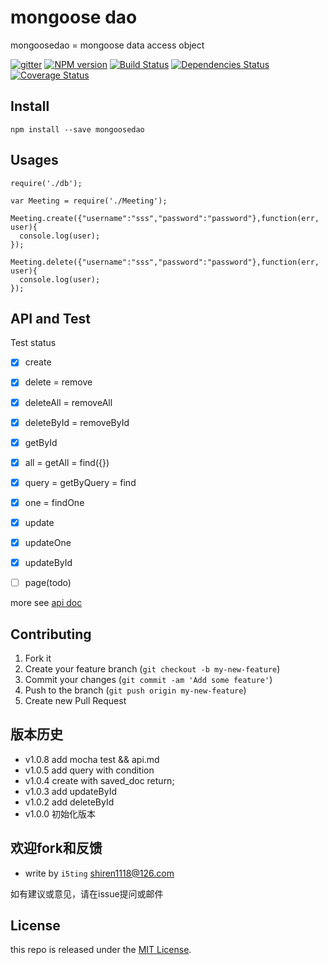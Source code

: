 # mongoose dao

mongoosedao = mongoose data access object

[![gitter][gitter-image]][gitter-url]
[![NPM version][npm-image]][npm-url]
[![Build Status](https://travis-ci.org/moajs/mongoosedao.png?branch=master)](https://travis-ci.org/moajs/mongoosedao)
[![Dependencies Status](https://david-dm.org/moajs/mongoosedao.png)](https://david-dm.org/moajs/mongoosedao)
[![Coverage Status](https://coveralls.io/repos/moajs/mongoosedao/badge.png)](https://coveralls.io/r/moajs/mongoosedao)

## Install

    npm install --save mongoosedao

## Usages


```
require('./db');

var Meeting = require('./Meeting');

Meeting.create({"username":"sss","password":"password"},function(err, user){
  console.log(user);
});

Meeting.delete({"username":"sss","password":"password"},function(err, user){
  console.log(user);
});
```

## API and Test


Test status

- [x] create
- [x] delete      = remove
- [x] deleteAll   = removeAll
- [x] deleteById  = removeById
- [x] getById
- [x] all         = getAll = find({})
- [x] query       = getByQuery = find
- [x] one         = findOne
- [x] update
- [x] updateOne
- [x] updateById
- [ ] page(todo)


more see [api doc](api.md)

## Contributing

1. Fork it
2. Create your feature branch (`git checkout -b my-new-feature`)
3. Commit your changes (`git commit -am 'Add some feature'`)
4. Push to the branch (`git push origin my-new-feature`)
5. Create new Pull Request


## 版本历史

- v1.0.8 add mocha test && api.md
- v1.0.5 add query with condition
- v1.0.4 create with saved_doc return;
- v1.0.3 add updateById
- v1.0.2 add deleteById
- v1.0.0 初始化版本


## 欢迎fork和反馈

- write by `i5ting` shiren1118@126.com

如有建议或意见，请在issue提问或邮件

## License

this repo is released under the [MIT
License](http://www.opensource.org/licenses/MIT).


[npm-image]: https://img.shields.io/npm/v/mongoosedao.svg?style=flat-square
[npm-url]: https://npmjs.org/package/mongoosedao
[gitter-image]: https://badges.gitter.im/Join%20Chat.svg
[gitter-url]: https://gitter.im/i5ting/mongoosedao?utm_source=badge&utm_medium=badge&utm_campaign=pr-badge&utm_content=badge